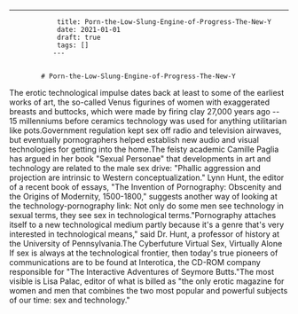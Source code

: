 ---
                title: Porn-the-Low-Slung-Engine-of-Progress-The-New-Y
                date: 2021-01-01    
                draft: true
                tags: []
               ---


            # Porn-the-Low-Slung-Engine-of-Progress-The-New-Y

The erotic technological impulse dates back at least to some of the earliest works of art, the so-called Venus figurines of women with exaggerated breasts and buttocks, which were made by firing clay 27,000 years ago -- 15 millenniums before ceramics technology was used for anything utilitarian like pots.Government regulation kept sex off radio and television airwaves, but eventually pornographers helped establish new audio and visual technologies for getting into the home.The feisty academic Camille Paglia has argued in her book "Sexual Personae" that developments in art and technology are related to the male sex drive: "Phallic aggression and projection are intrinsic to Western conceptualization."
Lynn Hunt, the editor of a recent book of essays, "The Invention of Pornography: Obscenity and the Origins of Modernity, 1500-1800," suggests another way of looking at the technology-pornography link: Not only do some men see technology in sexual terms, they see sex in technological terms."Pornography attaches itself to a new technological medium partly because it's a genre that's very interested in technological means," said Dr. Hunt, a professor of history at the University of Pennsylvania.The Cyberfuture Virtual Sex, Virtually Alone
If sex is always at the technological frontier, then today's true pioneers of communications are to be found at Interotica, the CD-ROM company responsible for "The Interactive Adventures of Seymore Butts."The most visible is Lisa Palac, editor of what is billed as "the only erotic magazine for women and men that combines the two most popular and powerful subjects of our time: sex and technology."